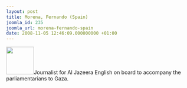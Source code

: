 ```yaml
---
layout: post
title: Morena, Fernando (Spain)
joomla_id: 235
joomla_url: morena-fernando-spain
date: 2008-11-05 12:46:09.000000000 +01:00
---
```

<img src="http://www.freegaza.org/uploads/passengers/" width="75" />Journalist for Al Jazeera English on board to accompany the parliamentarians to Gaza.<p><a href=""></a></p>
